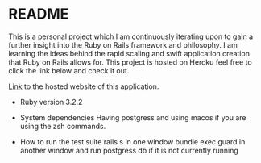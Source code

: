 # README
This is a personal project which I am continuously iterating upon to gain a further insight into the Ruby on Rails framework and philosophy. I am learning the ideas behind the rapid scaling and swift application creation that Ruby on Rails allows for. This project is hosted on Heroku feel free to click the link below and check it out.

[Link](https://ruby-blog-e20165ed57d6.herokuapp.com/) to the hosted website of this application.

- Ruby version
  3.2.2

- System dependencies
  Having postgress and using macos if you are using the zsh commands.

- How to run the test suite
  rails s in one window
  bundle exec guard in another window
  and run postgress db if it is not currently running
